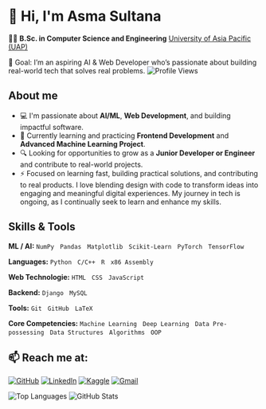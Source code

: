 # 👋 Hi, I'm Asma Sultana
👨‍🎓 **B.Sc. in Computer Science and Engineering** [University of Asia Pacific (UAP)](https://www.uap-bd.edu/)

🎯 Goal: I’m an aspiring AI & Web Developer who’s passionate about building real-world tech that solves real problems.
![Profile Views](https://komarev.com/ghpvc/?username=asmasultana07&style=for-the-badge)


## About me
- 💻 I'm passionate about **AI/ML**, **Web Development**, and building impactful software.
- 🧠 Currently learning and practicing **Frontend Development** and **Advanced Machine Learning Project**.
- 🔍 Looking for opportunities to grow as a **Junior Developer or Engineer** and contribute to real-world projects.
- ⚡ Focused on learning fast, building practical solutions, and contributing to real products. I love blending design with code to transform ideas into engaging and meaningful digital experiences. My journey in tech is ongoing, as I continually seek to learn and enhance my skills.


## Skills & Tools
**ML / AI:**   `NumPy` &nbsp; `Pandas` &nbsp; `Matplotlib` &nbsp; `Scikit-Learn` &nbsp; `PyTorch` &nbsp; `TensorFlow`

**Languages:**   `Python` &nbsp; `C/C++` &nbsp; `R` &nbsp; `x86 Assembly`

**Web Technologie:**  `HTML` &nbsp; `CSS` &nbsp; `JavaScript`

**Backend:**   `Django` &nbsp; `MySQL`

**Tools:**   `Git` &nbsp; `GitHub` &nbsp; `LaTeX`

**Core Competencies:**   `Machine Learning` &nbsp; `Deep Learning` &nbsp; `Data Pre-possessing` &nbsp; `Data Structures` &nbsp; `Algorithms` &nbsp; `OOP`


## 📫 **Reach me at:**  

[![GitHub](https://img.shields.io/badge/GitHub-181717?style=for-the-badge&logo=github&logoColor=white)](https://github.com/labanya123)
[![LinkedIn](https://img.shields.io/badge/LinkedIn-0077B5?style=for-the-badge&logo=linkedin&logoColor=white)](https://linkedin.com/in/asmasultana07)
[![Kaggle](https://img.shields.io/badge/Kaggle-20BEFF?style=for-the-badge&logo=kaggle&logoColor=white)](https://www.kaggle.com/labanya21)
[![Gmail](https://img.shields.io/badge/Gmail-D14836?style=for-the-badge&logo=gmail&logoColor=white)](mailto:ab.asma1084@gmail.com)


![Top Languages](https://github-readme-stats.vercel.app/api/top-langs/?username=asmasultana07&layout=compact&theme=tokyonight)
![GitHub Stats](https://github-readme-stats.vercel.app/api?username=asmasultana07&show_icons=true&theme=tokyonight)


